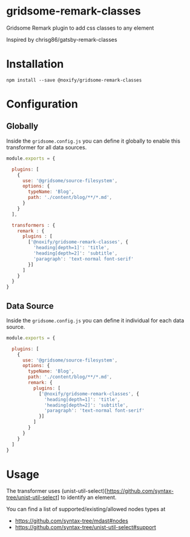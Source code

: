 # gridsome-remark-classes
Gridsome Remark plugin to add css classes to any element

Inspired by chrisg86/gatsby-remark-classes

# Installation

```
npm install --save @noxify/gridsome-remark-classes
```

# Configuration

## Globally

Inside the `gridsome.config.js` you can define it globally to enable this transformer for all data sources.

```js
module.exports = {

  plugins: [
    {
      use: '@gridsome/source-filesystem',
      options: {
        typeName: 'Blog',
        path: './content/blog/**/*.md',
      }
    }
  ],

  transformers : {
    remark : {
      plugins : [
        ['@noxify/gridsome-remark-classes', {
          'heading[depth=1]': 'title',
          'heading[depth=2]': 'subtitle',
          'paragraph': 'text-normal font-serif'
        }]
      ]
    }
  }
}
```

## Data Source

Inside the `gridsome.config.js` you can define it individual for each data source.

```js
module.exports = {

  plugins: [
    {
      use: '@gridsome/source-filesystem',
      options: {
        typeName: 'Blog',
        path: './content/blog/**/*.md',
        remark: {
          plugins: [
            ['@noxify/gridsome-remark-classes', {
              'heading[depth=1]': 'title',
              'heading[depth=2]': 'subtitle',
              'paragraph': 'text-normal font-serif'
            }]
          ]
        }
      }
    }
  ]
}
```

# Usage

The transformer uses (unist-util-select)[https://github.com/syntax-tree/unist-util-select] to identify an element.

You can find a list of supported/existing/allowed nodes types at
* https://github.com/syntax-tree/mdast#nodes
* https://github.com/syntax-tree/unist-util-select#support

